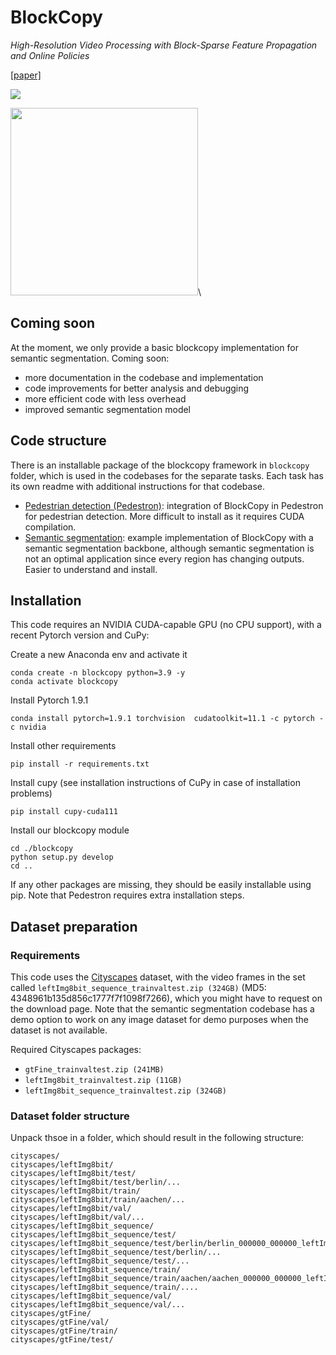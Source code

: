 # BlockCopy 
*High-Resolution Video Processing with Block-Sparse Feature Propagation and Online Policies*

[[paper]](https://openaccess.thecvf.com/content/ICCV2021/papers/Verelst_BlockCopy_High-Resolution_Video_Processing_With_Block-Sparse_Feature_Propagation_and_Online_ICCV_2021_paper.pdf)

<img src="https://thomasverelst.github.io/teaser.gif" />

<img src="https://thomasverelst.github.io/blockcopy_teaser.png" width="300" />\


## Coming soon
At the moment, we only provide a basic blockcopy implementation for semantic segmentation.
Coming soon:

* more documentation in the codebase and implementation
* code improvements for better analysis and debugging
* more efficient code with less overhead
* improved semantic segmentation model

## Code structure
There is an installable package of the blockcopy framework in `blockcopy` folder, which is used in the codebases for the separate tasks.
Each task has its own readme with additional instructions for that codebase.

* [Pedestrian detection (Pedestron)](./Pedestron/): integration of BlockCopy in Pedestron for pedestrian detection. More difficult to install as it requires CUDA compilation.
* [Semantic segmentation](./semantic_segmentation/): example implementation of BlockCopy with a semantic segmentation backbone, although 
    semantic segmentation is not an optimal application since every region has changing outputs. Easier to understand and install.

## Installation
This code requires an NVIDIA CUDA-capable GPU (no CPU support), with a recent Pytorch version and CuPy:

Create a new Anaconda env and activate it
    
    conda create -n blockcopy python=3.9 -y
    conda activate blockcopy

Install Pytorch 1.9.1

    conda install pytorch=1.9.1 torchvision  cudatoolkit=11.1 -c pytorch -c nvidia

Install other requirements

    pip install -r requirements.txt

Install cupy (see installation instructions of CuPy in case of installation problems)
    
    pip install cupy-cuda111

Install our blockcopy module

    cd ./blockcopy
    python setup.py develop
    cd ..

If any other packages are missing, they should be easily installable using pip. Note that Pedestron requires extra installation steps.

## Dataset preparation
### Requirements
This code uses the [Cityscapes](https://www.cityscapes-dataset.com/) dataset, with the video frames in the set called `leftImg8bit_sequence_trainvaltest.zip (324GB)` (MD5: 4348961b135d856c1777f7f1098f7266), which you might have to request on the download page. Note that the semantic segmentation codebase has a demo option to work on any image dataset for demo purposes when the dataset is not available.

Required Cityscapes packages:
* `gtFine_trainvaltest.zip (241MB)`
* `leftImg8bit_trainvaltest.zip (11GB)`
* `leftImg8bit_sequence_trainvaltest.zip (324GB)`

### Dataset folder structure

Unpack thsoe in a folder, which should result in the following structure:

    cityscapes/
    cityscapes/leftImg8bit/
    cityscapes/leftImg8bit/test/
    cityscapes/leftImg8bit/test/berlin/...
    cityscapes/leftImg8bit/train/
    cityscapes/leftImg8bit/train/aachen/...
    cityscapes/leftImg8bit/val/
    cityscapes/leftImg8bit/val/...
    cityscapes/leftImg8bit_sequence/
    cityscapes/leftImg8bit_sequence/test/
    cityscapes/leftImg8bit_sequence/test/berlin/berlin_000000_000000_leftImg8bit.jpg
    cityscapes/leftImg8bit_sequence/test/berlin/...
    cityscapes/leftImg8bit_sequence/test/...
    cityscapes/leftImg8bit_sequence/train/
    cityscapes/leftImg8bit_sequence/train/aachen/aachen_000000_000000_leftImg8bit.jpg
    cityscapes/leftImg8bit_sequence/train/....
    cityscapes/leftImg8bit_sequence/val/
    cityscapes/leftImg8bit_sequence/val/...
    cityscapes/gtFine/
    cityscapes/gtFine/val/
    cityscapes/gtFine/train/
    cityscapes/gtFine/test/

